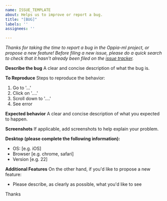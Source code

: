 ```yaml
---
name: ISSUE_TEMPLATE
about: Helps us to improve or report a bug.
title: "[BUG]"
labels: ''
assignees: ''

---
```


*Thanks for taking the time to report a bug in the Oppia-ml project, or propose a new feature! Before filing a new issue, please do a quick search to check that it hasn't already been filed on the [issue tracker](https://github.com/oppia/oppia-ml/issues).*

**Describe the bug**
A clear and concise description of what the bug is.

**To Reproduce**
Steps to reproduce the behavior:
1. Go to '...'
2. Click on '....'
3. Scroll down to '....'
4. See error

**Expected behavior**
A clear and concise description of what you expected to happen.

**Screenshots**
If applicable, add screenshots to help explain your problem.

**Desktop (please complete the following information):**
 - OS: [e.g. iOS]
 - Browser [e.g. chrome, safari]
 - Version [e.g. 22]

**Additional Features**
On the other hand, if you'd like to propose a new feature:
- Please describe, as clearly as possible, what you'd like to see

Thanks
